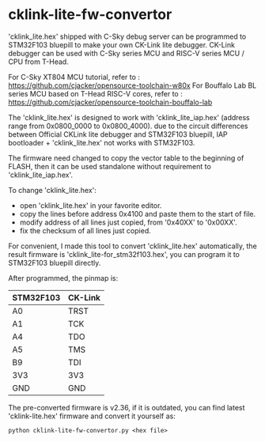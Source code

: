 # cklink-lite-fw-convertor

'cklink_lite.hex' shipped with C-Sky debug server can be programmed to STM32F103 bluepill to make your own CK-Link lite debugger. CK-Link debugger can be used with C-Sky series MCU and RISC-V series MCU / CPU from T-Head. 

For C-Sky XT804 MCU tutorial, refer to : https://github.com/cjacker/opensource-toolchain-w80x
For Bouffalo Lab BL series MCU based on T-Head RISC-V cores, refer to : https://github.com/cjacker/opensource-toolchain-bouffalo-lab


The 'cklink_lite.hex' is designed to work with 'cklink_lite_iap.hex' (address range from 0x0800_0000 to 0x0800_4000). due to the circuit differences between Official CKLink lite debugger and STM32F103 bluepill, IAP bootloader + 'cklink_lite.hex' not works with STM32F103.

The firmware need changed to copy the vector table to the beginning of FLASH, then it can be used standalone without requirement to 'cklink_lite_iap.hex'.

To change 'cklink_lite.hex':

- open 'cklink_lite.hex' in your favorite editor.
- copy the lines before address 0x4100 and paste them to the start of file.
- modify address of all lines just copied, from '0x40XX' to '0x00XX'.
- fix the checksum of all lines just copied.

For convenient, I made this tool to convert 'cklink_lite.hex' automatically, the result firmware is 'cklink_lite-for_stm32f103.hex', you can program it to STM32F103 bluepill directly.

After programmed, the pinmap is:

| STM32F103 | CK-Link  |
|-----------|----------|
| A0        | TRST     |
| A1        | TCK      |
| A4        | TDO      |
| A5        | TMS      |
| B9        | TDI      |
| 3V3       | 3V3      |
| GND       | GND      |


The pre-converted firmware is v2.36, if it is outdated, you can find latest 'cklink-lite.hex' firmware and convert it yourself as:

```
python cklink-lite-fw-convertor.py <hex file>
```


